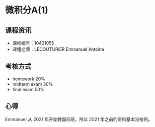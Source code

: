 # 微积分A(1)

## 课程资讯

- 课程编号：10421055
- 课程老师：LECOUTURIER Emmanuel Antoine

## 考核方式

- homework 20%
- midterm exam 30%
- final exam 50%

## 心得

Emmanuel 从 2021 年开始教国际班，所以 2021 年之前的资料基本没啥用。
